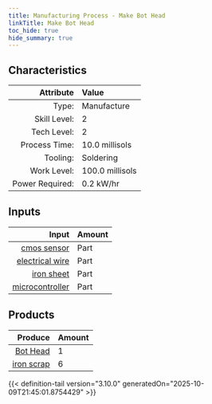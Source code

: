```yaml
---
title: Manufacturing Process - Make Bot Head
linkTitle: Make Bot Head
toc_hide: true
hide_summary: true
---
```

<!-- This is generated by the MarsSim HelpGenertor, do not edit. -->


## Characteristics

| Attribute      | Value |
|--------:|:------|
|Type:|Manufacture|
|Skill Level:|2|
|Tech Level:|2|
|Process Time:|10.0 millisols|
|Tooling:|Soldering|
|Work Level:|100.0 millisols|
|Power Required:|0.2 kW/hr|

## Inputs

| Input      | Amount |
|--------:|:------|
|[cmos sensor](/docs/definitions/part/cmos-sensor)|Part|2|
|[electrical wire](/docs/definitions/part/electrical-wire)|Part|6|
|[iron sheet](/docs/definitions/part/iron-sheet)|Part|1|
|[microcontroller](/docs/definitions/part/microcontroller)|Part|1|

## Products


| Produce      | Amount |
|--------:|:------|
|[Bot Head](/docs/definitions/part/bot-head)|1|
|[iron scrap](/docs/definitions/part/iron-scrap)|6|



{{< definition-tail version="3.10.0" generatedOn="2025-10-09T21:45:01.8754429" >}}




